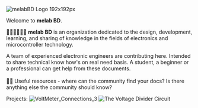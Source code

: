 ![melabBD Logo 192x192px](https://github.com/user-attachments/assets/09a685f2-ae2b-4844-a891-75d4499c2973)

Welcome to **melab BD**.

🙋‍♀️🙋‍♀️🙋‍♀️
**melab BD** is an organization dedicated to the design, development, learning, and sharing of knowledge in the fields of electronics and microcontroller technology.

A team of experienced electronic engineers are contributing here. Intended to share technical know how's on real need basis. A student, a beginner or a professional can get help from these documents.
<BR>
<BR>
👩‍💻 Useful resources - where can the community find your docs? Is there anything else the community should know?

Projects:
![VoltMeter_Connections_3](https://github.com/user-attachments/assets/226590fa-e336-49d1-9b49-3dc88439df62)
![The Voltage Divider Circuit](https://github.com/user-attachments/assets/576268c9-e293-4f03-b3d9-aa56b4be3c2f)
